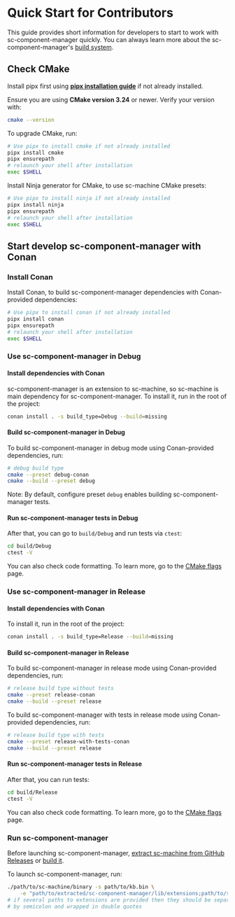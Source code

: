 # Quick Start for Contributors

This guide provides short information for developers to start to work with sc-component-manager quickly. You can always learn more about the sc-component-manager's [build system](build_system.md).

## Check CMake

Install pipx first using [**pipx installation guide**](https://pipx.pypa.io/stable/installation/) if not already installed.

Ensure you are using **CMake version 3.24** or newer. Verify your version with:

```sh
cmake --version
```

To upgrade CMake, run:
  
```sh
# Use pipx to install cmake if not already installed
pipx install cmake
pipx ensurepath
# relaunch your shell after installation
exec $SHELL
```

Install Ninja generator for CMake, to use sc-machine CMake presets:

```sh
# Use pipx to install ninja if not already installed
pipx install ninja
pipx ensurepath
# relaunch your shell after installation
exec $SHELL
```

## Start develop sc-component-manager with Conan

### Install Conan

Install Conan, to build sc-component-manager dependencies with Conan-provided dependencies:

```sh
# Use pipx to install conan if not already installed
pipx install conan
pipx ensurepath
# relaunch your shell after installation
exec $SHELL
```

### Use sc-component-manager in Debug

#### Install dependencies with Conan

sc-component-manager is an extension to sc-machine, so sc-machine is main dependency for sc-component-manager. To install it, run in the root of the project:

```sh
conan install . -s build_type=Debug --build=missing
```

#### Build sc-component-manager in Debug

To build sc-component-manager in debug mode using Conan-provided dependencies, run:

```sh
# debug build type
cmake --preset debug-conan
cmake --build --preset debug
```

Note: By default, configure preset `debug` enables building sc-component-manager tests.

#### Run sc-component-manager tests in Debug

After that, you can go to `build/Debug` and run tests via `ctest`:

```sh
cd build/Debug
ctest -V
```

You can also check code formatting. To learn more, go to the [CMake flags](cmake_flags.md) page.

### Use sc-component-manager in Release

#### Install dependencies with Conan

To install it, run in the root of the project:

```sh
conan install . -s build_type=Release --build=missing
```

#### Build sc-component-manager in Release

To build sc-component-manager in release mode using Conan-provided dependencies, run:

```sh
# release build type without tests
cmake --preset release-conan
cmake --build --preset release
```

To build sc-component-manager with tests in release mode using Conan-provided dependencies, run:

```sh
# release build type with tests
cmake --preset release-with-tests-conan
cmake --build --preset release
```

#### Run sc-component-manager tests in Release

After that, you can run tests:

```sh
cd build/Release
ctest -V
```

You can also check code formatting. To learn more, go to the [CMake flags](cmake_flags.md) page.

### Run sc-component-manager

Before launching sc-component-manager, [extract sc-machine from GitHub Releases](https://ostis-ai.github.io/sc-machine/quick_start/#github-releases) or [build it](https://ostis-ai.github.io/sc-machine/build/quick_start/).

To launch sc-component-manager, run:

```sh
./path/to/sc-machine/binary -s path/to/kb.bin \
    -e "path/to/extracted/sc-component-manager/lib/extensions;path/to/sc-machine/lib/extensions"
# if several paths to extensions are provided then they should be separated 
# by semicolon and wrapped in double quotes
```

